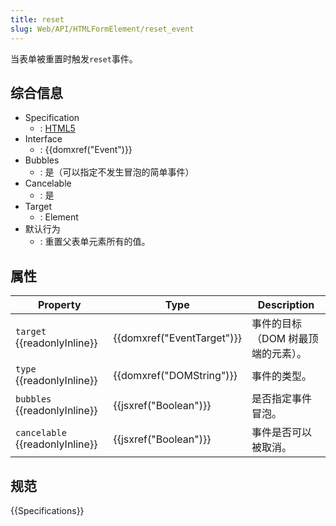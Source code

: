 ```yaml
---
title: reset
slug: Web/API/HTMLFormElement/reset_event
---
```


当表单被重置时触发`reset`事件。

## 综合信息

- Specification
  - : [HTML5](https://html.spec.whatwg.org/multipage/indices.html#event-reset)
- Interface
  - : {{domxref("Event")}}
- Bubbles
  - : 是（可以指定不发生冒泡的简单事件）
- Cancelable
  - : 是
- Target
  - : Element
- 默认行为
  - : 重置父表单元素所有的值。

## 属性

| Property                        | Type                       | Description                        |
| ------------------------------- | -------------------------- | ---------------------------------- |
| `target` {{readonlyInline}}     | {{domxref("EventTarget")}} | 事件的目标（DOM 树最顶端的元素）。 |
| `type` {{readonlyInline}}       | {{domxref("DOMString")}}   | 事件的类型。                       |
| `bubbles` {{readonlyInline}}    | {{jsxref("Boolean")}}      | 是否指定事件冒泡。                 |
| `cancelable` {{readonlyInline}} | {{jsxref("Boolean")}}      | 事件是否可以被取消。               |

## 规范

{{Specifications}}
